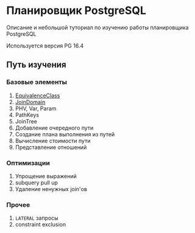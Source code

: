# Планировщик PostgreSQL

Описание и небольшой туториал по изучению работы планировщика PostgreSQL

Используется версия PG 16.4

## Путь изучения

### Базовые элементы

1. [EquivalenceClass](pages/equivalenceclass.md)
2. [JoinDomain](pages/joindomain.md)
3. PHV, Var, Param
4. PathKeys
5. JoinTree
6. Добавление очередного пути
7. Создание плана выполнения из путей
8. Вычисление стоимости пути
9. Представление отношений

### Оптимизации

1. Упрощение выражений
2. subquery pull up
3. Удаление ненужных join'ов

### Прочее

1. `LATERAL` запросы
2. constraint exclusion
